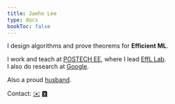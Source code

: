 ```yaml
---
title: Jaeho Lee
type: docs
bookToc: false
---
```


I design algorithms and prove theorems for **Efficient ML**.

I work and teach at [POSTECH EE](https://ee.postech.ac.kr), where I lead [EffL Lab](https://effl.postech.ac.kr).  
I also do research at [Google](https://research.google).

Also a proud [husband](https://sites.google.com/view/eunjinoh/).

Contact: [✉️](mailto:jaeho.lee@postech.ac.kr) [🆇](https://twitter.com/jaeho_lee_)